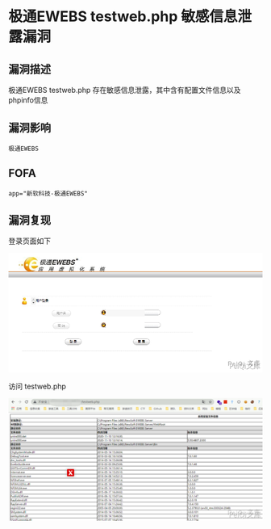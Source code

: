 # 极通EWEBS testweb.php 敏感信息泄露漏洞

## 漏洞描述

极通EWEBS testweb.php 存在敏感信息泄露，其中含有配置文件信息以及phpinfo信息

## 漏洞影响

```
极通EWEBS
```

## FOFA

```
app="新软科技-极通EWEBS"
```

## 漏洞复现



登录页面如下



![](./images/202202101938494.png)

访问 testweb.php



![](./images/202202101939393.png)